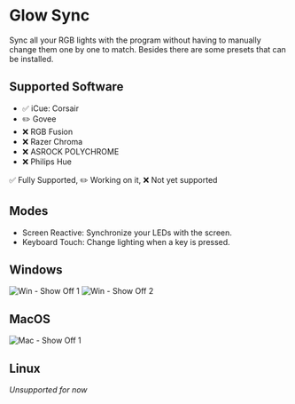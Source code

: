 # Glow Sync
Sync all your RGB lights with the program without having to manually change them one by one to match. 
Besides there are some presets that can be installed.

## Supported Software
* ✅ iCue: Corsair
* ✏️ Govee
* ❌ RGB Fusion
* ❌ Razer Chroma
* ❌ ASROCK POLYCHROME
* ❌ Philips Hue

✅ Fully Supported, 
✏️ Working on it, 
❌ Not yet supported

## Modes
* Screen Reactive: Synchronize your LEDs with the screen.
* Keyboard Touch: Change lighting when a key is pressed.

## Windows
![Win - Show Off 1](./__assets__/windows/show_off_1.gif?raw=true)
![Win - Show Off 2](./__assets__/windows/show_off_2.gif?raw=true)

## MacOS
![Mac - Show Off 1](./__assets__/macos/show_off_1.gif?raw=true)

## Linux
*Unsupported for now*
